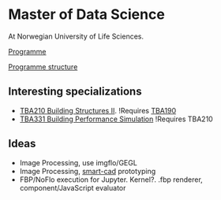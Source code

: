 
# Master of Data Science

At Norwegian University of Life Sciences.

[Programme](https://www.nmbu.no/en/studies/study-options/master/master-of-science-in-data-science)

[Programme structure](https://www.nmbu.no/en/studies/study-options/master/master-of-science-in-data-science/programme-structure)

## Interesting specializations

* [TBA210 Building Structures II](https://www.nmbu.no/course/TBA210).
!Requires [TBA190](https://www.nmbu.no/course/TBA190)
* [TBA331 Building Performance Simulation](https://www.nmbu.no/course/TBA331)
!Requires TBA210

## Ideas

* Image Processing, use imgflo/GEGL
* Image Processing, [smart-cad](https://github.com/jonnor/projects/tree/master/smart-cad) prototyping
* FBP/NoFlo execution for Jupyter. Kernel?. .fbp renderer, component/JavaScript evaluator
